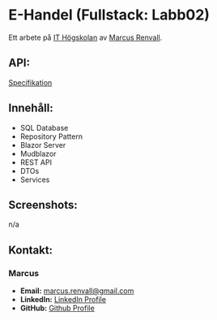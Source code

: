 # E-Handel (Fullstack: Labb02)

Ett arbete på [IT Högskolan](https://www.iths.se/) av [Marcus Renvall](https://github.com/llavner).

## API:
[Specifikation](other_file.md)

## Innehåll:
-  SQL Database
-  Repository Pattern
-  Blazor Server
-  Mudblazor
-  REST API
-  DTOs
-  Services


## Screenshots:
n/a


## Kontakt:

### Marcus
- **Email:** [marcus.renvall@gmail.com](mailto:marcus.renvall@gmail.com)
- **LinkedIn:** [LinkedIn Profile](http://www.linkedin.com/in/marcus-renvall-4b5422324)
- **GitHub:** [Github Profile](https://github.com/llavner)

